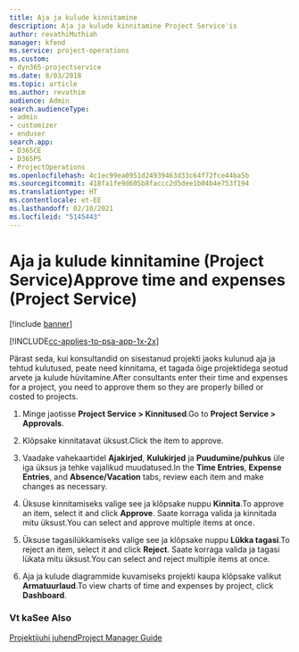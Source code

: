 ```yaml
---
title: Aja ja kulude kinnitamine
description: Aja ja kulude kinnitamine Project Service'is
author: revathiMuthiah
manager: kfend
ms.service: project-operations
ms.custom:
- dyn365-projectservice
ms.date: 8/03/2018
ms.topic: article
ms.author: revathim
audience: Admin
search.audienceType:
- admin
- customizer
- enduser
search.app:
- D365CE
- D365PS
- ProjectOperations
ms.openlocfilehash: 4c1ec99ea0951d24939463d33c64f72fce44ba5b
ms.sourcegitcommit: 418fa1fe9d605b8faccc2d5dee1b04b4e753f194
ms.translationtype: HT
ms.contentlocale: et-EE
ms.lasthandoff: 02/10/2021
ms.locfileid: "5145443"
---
```

# <a name="approve-time-and-expenses-project-service"></a><span data-ttu-id="5d30f-103">Aja ja kulude kinnitamine (Project Service)</span><span class="sxs-lookup"><span data-stu-id="5d30f-103">Approve time and expenses (Project Service)</span></span>

[!include [banner](../includes/psa-now-project-operations.md)]

[!INCLUDE[cc-applies-to-psa-app-1x-2x](../includes/cc-applies-to-psa-app-1x-2x.md)]

<span data-ttu-id="5d30f-104">Pärast seda, kui konsultandid on sisestanud projekti jaoks kulunud aja ja tehtud kulutused, peate need kinnitama, et tagada õige projektidega seotud arvete ja kulude hüvitamine.</span><span class="sxs-lookup"><span data-stu-id="5d30f-104">After consultants enter their time and expenses for a project, you need to approve them so they are properly billed or costed to projects.</span></span>  
  
1.  <span data-ttu-id="5d30f-105">Minge jaotisse **Project Service > Kinnitused**.</span><span class="sxs-lookup"><span data-stu-id="5d30f-105">Go to **Project Service > Approvals**.</span></span>  
  
2.  <span data-ttu-id="5d30f-106">Klõpsake kinnitatavat üksust.</span><span class="sxs-lookup"><span data-stu-id="5d30f-106">Click the item to approve.</span></span>  
  
3.  <span data-ttu-id="5d30f-107">Vaadake vahekaartidel **Ajakirjed**, **Kulukirjed** ja **Puudumine/puhkus** üle iga üksus ja tehke vajalikud muudatused.</span><span class="sxs-lookup"><span data-stu-id="5d30f-107">In the **Time Entries**, **Expense Entries**, and **Absence/Vacation** tabs, review each item and make changes as necessary.</span></span>  
  
4.  <span data-ttu-id="5d30f-108">Üksuse kinnitamiseks valige see ja klõpsake nuppu **Kinnita**.</span><span class="sxs-lookup"><span data-stu-id="5d30f-108">To approve an item, select it and click **Approve**.</span></span> <span data-ttu-id="5d30f-109">Saate korraga valida ja kinnitada mitu üksust.</span><span class="sxs-lookup"><span data-stu-id="5d30f-109">You can select and approve multiple items at once.</span></span>  
  
5.  <span data-ttu-id="5d30f-110">Üksuse tagasilükkamiseks valige see ja klõpsake nuppu **Lükka tagasi**.</span><span class="sxs-lookup"><span data-stu-id="5d30f-110">To reject an item, select it and click **Reject**.</span></span> <span data-ttu-id="5d30f-111">Saate korraga valida ja tagasi lükata mitu üksust.</span><span class="sxs-lookup"><span data-stu-id="5d30f-111">You can select and reject multiple items at once.</span></span>  
  
6.  <span data-ttu-id="5d30f-112">Aja ja kulude diagrammide kuvamiseks projekti kaupa klõpsake valikut **Armatuurlaud**.</span><span class="sxs-lookup"><span data-stu-id="5d30f-112">To view charts of time and expenses by project, click **Dashboard**.</span></span>  
  
### <a name="see-also"></a><span data-ttu-id="5d30f-113">Vt ka</span><span class="sxs-lookup"><span data-stu-id="5d30f-113">See Also</span></span>  
 [<span data-ttu-id="5d30f-114">Projektijuhi juhend</span><span class="sxs-lookup"><span data-stu-id="5d30f-114">Project Manager Guide</span></span>](../psa/project-manager-guide.md)
